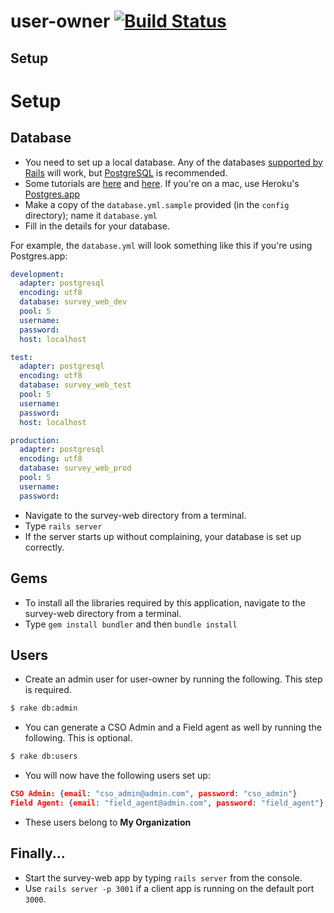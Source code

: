 user-owner [![Build Status](https://secure.travis-ci.org/c42/user-owner.png?branch=master)](http://travis-ci.org/c42/user-owner)
==========
 
Setup
-----

Setup
=====

Database
--------

- You need to set up a local database. Any of the databases [supported by Rails](http://api.rubyonrails.org/classes/ActiveRecord/Migration.html#label-Database+support) will work, but [PostgreSQL](http://www.postgresql.org/) is recommended.
- Some tutorials are [here](https://help.ubuntu.com/community/PostgreSQL) and [here](http://wiki.postgresql.org/wiki/Detailed_installation_guides). If you're on a mac, use Heroku's [Postgres.app](http://postgresapp.com/)
- Make a copy of the `database.yml.sample` provided (in the `config` directory); name it `database.yml`
- Fill in the details for your database.

For example, the `database.yml` will look something like this if you're using Postgres.app:

```YAML
development:
  adapter: postgresql
  encoding: utf8
  database: survey_web_dev
  pool: 5
  username: 
  password: 
  host: localhost

test:
  adapter: postgresql
  encoding: utf8
  database: survey_web_test
  pool: 5
  username: 
  password:
  host: localhost

production:
  adapter: postgresql
  encoding: utf8
  database: survey_web_prod 
  pool: 5
  username:
  password:
```

- Navigate to the survey-web directory from a terminal.
- Type `rails server`
- If the server starts up without complaining, your database is set up correctly.

Gems
----

- To install all the libraries required by this application, navigate to the survey-web directory from a terminal.
- Type `gem install bundler` and then `bundle install`

Users
-----

- Create an admin user for user-owner by running the following. This step is required.

```bash
$ rake db:admin
```

- You can generate a CSO Admin and a Field agent as well by running the following. This is optional.

```bash
$ rake db:users
```

- You will now have the following users set up:

```json
CSO Admin: {email: "cso_admin@admin.com", password: "cso_admin"}
Field Agent: {email: "field_agent@admin.com", password: "field_agent"}
```

- These users belong to **My Organization**

Finally...
-------
- Start the survey-web app by typing `rails server` from the console.
- Use `rails server -p 3001` if a client app is running on the default port `3000`.